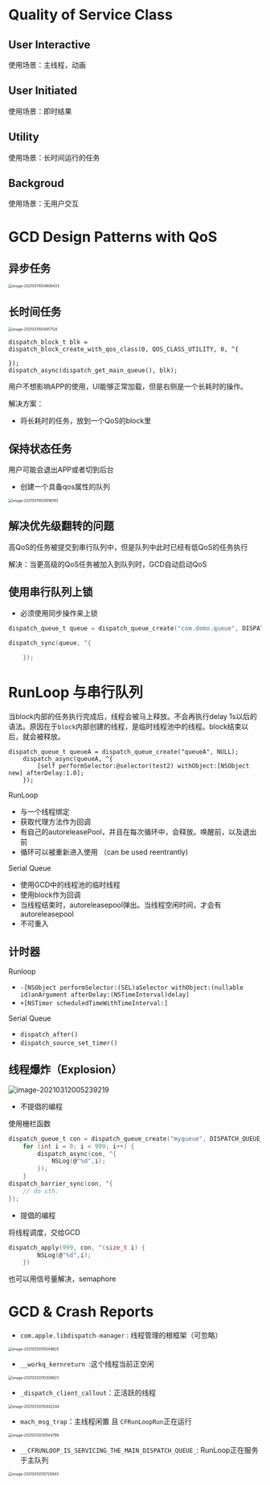 # Quality of Service Class

## User Interactive

使用场景：主线程，动画

## User Initiated

使用场景：即时结果

## Utility

使用场景：长时间运行的任务

## Backgroud

使用场景：无用户交互

# GCD Design Patterns with QoS



## 异步任务

<img src="WWDC2015-利用GCD构建反应快、效率高的App.assets/image-20210311004806433.png" alt="image-20210311004806433" style="zoom:50%;" />



## 长时间任务

<img src="WWDC2015-利用GCD构建反应快、效率高的App.assets/image-20210311004917124.png" alt="image-20210311004917124" style="zoom:50%;" />

```
dispatch_block_t blk =
dispatch_block_create_with_qos_class(0, QOS_CLASS_UTILITY, 0, ^{

});
dispatch_async(dispatch_get_main_queue(), blk);
```

用户不想影响APP的使用，UI能够正常加载，但是右侧是一个长耗时的操作。

解决方案：

- 将长耗时的任务，放到一个QoS的block里



## 保持状态任务

用户可能会退出APP或者切到后台

- 创建一个具备qos属性的队列

<img src="WWDC2015-利用GCD构建反应快、效率高的App.assets/image-20210311005916083.png" alt="image-20210311005916083" style="zoom:50%;" />



## 解决优先级翻转的问题

高QoS的任务被提交到串行队列中，但是队列中此时已经有低QoS的任务执行

解决：当更高级的QoS任务被加入到队列时，GCD自动启动QoS

## 使用串行队列上锁

- 必须使用同步操作来上锁

```objective-c
dispatch_queue_t queue = dispatch_queue_create("com.demo.queue", DISPATCH_QUEUE_SERIAL);

dispatch_sync(queue, ^{
        
    });
```

# RunLoop 与串行队列

当block内部的任务执行完成后，线程会被马上释放。不会再执行delay 1s以后的语法。原因在于`block`内部创建的线程，是临时线程池中的线程。block结束以后，就会被释放。

```
dispatch_queue_t queueA = dispatch_queue_create("queueA", NULL);
    dispatch_async(queueA, ^{
        [self performSelector:@selector(test2) withObject:[NSObject new] afterDelay:1.0];
    });
```



RunLoop

- 与一个线程绑定
- 获取代理方法作为回调
- 有自己的autoreleasePool，并且在每次循环中，会释放。唤醒前，以及退出前
- 循环可以被重新进入使用 （can be used reentrantly)

Serial Queue

- 使用GCD中的线程池的临时线程
- 使用block作为回调
- 当线程结束时，autoreleasepool弹出。当线程空闲时间，才会有autoreleasepool
- 不可重入

## 计时器

Runloop

- `-[NSObject performSelector:(SEL)aSelector withObject:(nullable id)anArgument afterDelay:(NSTimeInterval)delay]`
- `+[NSTimer scheduledTimeWithTimeInterval:]`

Serial Queue

- `dispatch_after()`
- `dispatch_source_set_timer()`

## 线程爆炸（Explosion）

![image-20210312005239219](WWDC2015-利用GCD构建反应快、效率高的App.assets/image-20210312005239219.png)

- 不提倡的编程

使用栅栏函数

```c
dispatch_queue_t con = dispatch_queue_create("myqueue", DISPATCH_QUEUE_CONCURRENT);
    for (int i = 0; i < 999; i++) {
        dispatch_async(con, ^{
            NSLog(@"%d",i);
        });
    }
dispatch_barrier_sync(con, ^{
    // do sth.
});
```

- 提倡的编程

将线程调度，交给GCD

```c
dispatch_apply(999, con, ^(size_t i) {
        NSLog(@"%d",i);
    })
```

也可以用信号量解决，semaphore

# GCD & Crash Reports

- `com.apple.libdispatch-manager` : 线程管理的根框架（可忽略）

<img src="WWDC2015-利用GCD构建反应快、效率高的App.assets/image-20210312010049625.png" alt="image-20210312010049625" style="zoom:50%;" />

- `__workq_kernreturn `:这个线程当前正空闲

<img src="WWDC2015-利用GCD构建反应快、效率高的App.assets/image-20210312010308823.png" alt="image-20210312010308823" style="zoom:50%;" />

- `_dispatch_client_callout`：正活跃的线程

<img src="WWDC2015-利用GCD构建反应快、效率高的App.assets/image-20210312010442244.png" alt="image-20210312010442244" style="zoom:50%;" />

- `mach_msg_trap`：主线程闲置 且 `CFRunLoopRun`正在运行

<img src="WWDC2015-利用GCD构建反应快、效率高的App.assets/image-20210312010544799.png" alt="image-20210312010544799" style="zoom:50%;" />

- `__CFRUNLOOP_IS_SERVICING_THE_MAIN_DISPATCH_QUEUE_`: RunLoop正在服务于主队列

<img src="WWDC2015-利用GCD构建反应快、效率高的App.assets/image-20210312010720843.png" alt="image-20210312010720843" style="zoom:50%;" />

